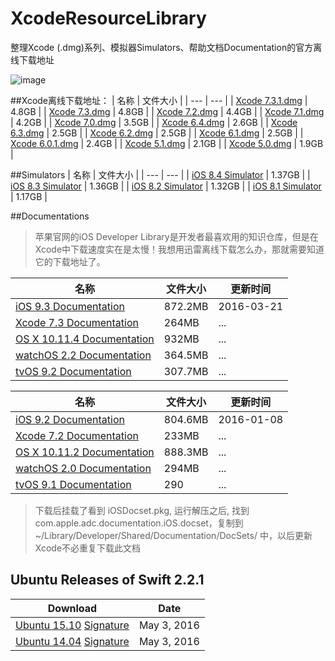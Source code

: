 # XcodeResourceLibrary
整理Xcode (.dmg)系列、模拟器Simulators、帮助文档Documentation的官方离线下载地址

 ![image](https://github.com/shenAlexy/XcodeResourceLibrary/blob/master/Xcode.png)



##Xcode离线下载地址：
| 名称 | 文件大小 |
| --- | --- |
| [Xcode 7.3.1.dmg](http://adcdownload.apple.com/Developer_Tools/Xcode_7.3.1/Xcode_7.3.1.dmg) | 4.8GB |
| [Xcode 7.3.dmg](http://adcdownload.apple.com/Developer_Tools/Xcode_7.3/Xcode_7.3.dmg) | 4.8GB |
| [Xcode 7.2.dmg](http://adcdownload.apple.com/Developer_Tools/Xcode_7.2/Xcode_7.2.dmg) | 4.4GB |
| [Xcode 7.1.dmg](http://adcdownload.apple.com/Developer_Tools/Xcode_7.1/Xcode_7.1.dmg) | 4.2GB |
| [Xcode 7.0.dmg](http://adcdownload.apple.com/Developer_Tools/Xcode_7/Xcode_7.dmg) | 3.5GB |
| [Xcode 6.4.dmg](http://adcdownload.apple.com/Developer_Tools/Xcode_6.4/Xcode_6.4.dmg) | 2.6GB |
| [Xcode 6.3.dmg](http://adcdownload.apple.com/Developer_Tools/Xcode_6.3/Xcode_6.3.dmg) | 2.5GB |
| [Xcode 6.2.dmg](http://adcdownload.apple.com/Developer_Tools/Xcode_6.2/Xcode_6.2.dmg) | 2.5GB |
| [Xcode 6.1.dmg](http://adcdownload.apple.com/Developer_Tools/xcode_6.1/56841_xcode_6.1.dmg) | 2.5GB |
| [Xcode 6.0.1.dmg](http://adcdownload.apple.com/Developer_Tools/xcode_6.0.1/xcode_6.0.1.dmg) | 2.4GB |
| [Xcode 5.1.dmg](http://adcdownload.apple.com/Developer_Tools/xcode_5.1/xcode_5.1.dmg) | 2.1GB |
| [Xcode 5.0.dmg](http://adcdownload.apple.com/Developer_Tools/xcode_5/xcode_5.dmg) | 1.9GB |

##Simulators
| 名称 | 文件大小 |
| --- | --- |
| [iOS 8.4 Simulator](http://devimages.apple.com/downloads/xcode/simulators/com.apple.pkg.iPhoneSimulatorSDK8_4-8.4.1.1435785476.dmg) | 1.37GB |
| [iOS 8.3 Simulator](http://devimages.apple.com/downloads/xcode/simulators/com.apple.pkg.iPhoneSimulatorSDK8_3-8.3.1.1434581536.dmg) | 1.36GB |
| [iOS 8.2 Simulator](http://devimages.apple.com/downloads/xcode/simulators/com.apple.pkg.iPhoneSimulatorSDK8_2-8.2.1.1434581536.dmg) | 1.32GB |
| [iOS 8.1 Simulator](http://devimages.apple.com/downloads/xcode/simulators/com.apple.pkg.iPhoneSimulatorSDK8_1-8.1.1.1434581536.dmg) | 1.17GB |

##Documentations
> 苹果官网的iOS Developer Library是开发者最喜欢用的知识仓库，但是在Xcode中下载速度实在是太慢！我想用迅雷离线下载怎么办，那就需要知道它的下载地址了。

| 名称 | 文件大小 | 更新时间 |
| --- | --- | --- |
| [iOS 9.3 Documentation](https://devimages.apple.com.edgekey.net/docsets/20160321/031-52212-A.dmg) | 872.2MB | 2016-03-21 |
| [Xcode 7.3 Documentation](https://devimages.apple.com.edgekey.net/docsets/20160321/031-52213-A.dmg) | 264MB | ... |
| [OS X 10.11.4 Documentation](https://devimages.apple.com.edgekey.net/docsets/20160321/031-52211-A.dmg) | 932MB | ... |
| [watchOS 2.2 Documentation](https://devimages.apple.com.edgekey.net/docsets/20160321/031-52210-A.dmg) | 364.5MB | ... |
| [tvOS 9.2 Documentation](https://devimages.apple.com.edgekey.net/docsets/20160321/031-52214-A.dmg) | 307.7MB | ... |

| 名称 | 文件大小 | 更新时间 |
| --- | --- | --- |
| [iOS 9.2 Documentation](https://devimages.apple.com.edgekey.net/docsets/20160108/031-45830-A.dmg) | 804.6MB | 2016-01-08 |
| [Xcode 7.2 Documentation](https://devimages.apple.com.edgekey.net/docsets/20160108/031-45829-A.dmg) | 233MB | ... |
| [OS X 10.11.2 Documentation](https://devimages.apple.com.edgekey.net/docsets/20160108/031-45831-A.dmg) | 888.3MB | ... |
| [watchOS 2.0 Documentation](https://devimages.apple.com.edgekey.net/docsets/20160108/031-45832-A.dmg) | 294MB | ... |
| [tvOS 9.1 Documentation](https://devimages.apple.com.edgekey.net/docsets/20160108/031-45833-A.dmg) | 290 | ... |

> 下载后挂载了看到 iOSDocset.pkg, 运行解压之后, 找到com.apple.adc.documentation.iOS.docset，复制到~/Library/Developer/Shared/Documentation/DocSets/ 中，以后更新Xcode不必重复下载此文档

## Ubuntu Releases of Swift 2.2.1
| Download | Date |
| --- | --- |
| [Ubuntu 15.10](https://swift.org/builds/swift-2.2.1-release/ubuntu1510/swift-2.2.1-RELEASE/swift-2.2.1-RELEASE-ubuntu15.10.tar.gz) [Signature](https://swift.org/builds/swift-2.2.1-release/ubuntu1510/swift-2.2.1-RELEASE/swift-2.2.1-RELEASE-ubuntu15.10.tar.gz.sig) | May 3, 2016 |
| [Ubuntu 14.04](https://swift.org/builds/swift-2.2.1-release/ubuntu1404/swift-2.2.1-RELEASE/swift-2.2.1-RELEASE-ubuntu14.04.tar.gz) [Signature](https://swift.org/builds/swift-2.2.1-release/ubuntu1404/swift-2.2.1-RELEASE/swift-2.2.1-RELEASE-ubuntu14.04.tar.gz.sig) | May 3, 2016 |
